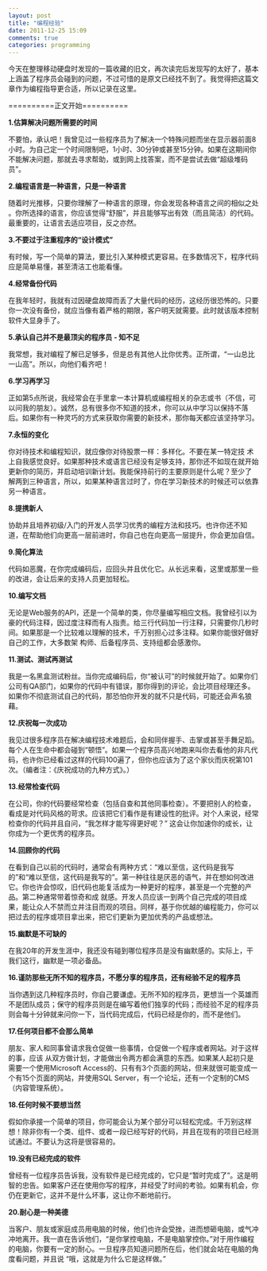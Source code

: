 ```yaml
---
layout: post
title: "编程经验"
date: 2011-12-25 15:09
comments: true
categories: programming
---
```

今天在整理移动硬盘时发现的一篇收藏的旧文，再次读完后发现写的太好了，基本上涵盖了程序员会碰到的问题，不过可惜的是原文已经找不到了。我觉得把这篇文章作为编程指导更合适，所以记录在这里。

<!-- more -->

==========正文开始==========

**1.估算解决问题所需要的时间**

不要怕，承认吧！我曾见过一些程序员为了解决一个特殊问题而坐在显示器前面8小时。为自己定一个时间限制吧，1小时、30分钟或甚至15分钟。如果在这期间你不能解决问题，那就去寻求帮助，或到网上找答案，而不是尝试去做“超级堆码员”。

**2.编程语言是一种语言，只是一种语言**

随着时光推移，只要你理解了一种语言的原理，你会发现各种语言之间的相似之处 。你所选择的语言，你应该觉得“舒服”，并且能够写出有效（而且简洁）的代码。最重要的，让语言去适应项目，反之亦然。

**3.不要过于注重程序的“设计模式”**

有时候，写一个简单的算法，要比引入某种模式更容易。在多数情况下，程序代码应是简单易懂，甚至清洁工也能看懂。 

**4.经常备份代码**

在我年轻时，我就有过因硬盘故障而丢了大量代码的经历，这经历很恐怖的。只要你一次没有备份，就应当像有着严格的期限，客户明天就需要。此时就该版本控制软件大显身手了。

**5.承认自己并不是最顶尖的程序员 - 知不足**

我常想，我对编程了解已足够多，但是总有其他人比你优秀。正所谓，“一山总比一山高”。所以，向他们看齐吧！

**6.学习再学习**

正如第5点所说，我经常会在手里拿一本计算机或编程相关的杂志或书（不信，可以问我的朋友）。诚然，总有很多你不知道的技术，你可以从中学习以保持不落后。如果你有一种灵巧的方式来获取你需要的新技术，那你每天都应该坚持学习。

**7.永恒的变化**

你对待技术和编程知识，就应像你对待股票一样：多样化。不要在某一特定技 术上自我感觉良好。如果那种技术或语言已经没有足够支持，那你还不如现在就开始更新你的简历，并启动培训新计划。我能保持前行的主要原则是什么呢？至少了 解两到三种语言，所以，如果某种语言过时了，你在学习新技术的时候还可以依靠另一种语言。

**8.提携新人**

协助并且培养初级/入门的开发人员学习优秀的编程方法和技巧。也许你还不知道，在帮助他们向更高一层前进时，你自己也在向更高一层提升，你会更加自信。

**9.简化算法**

代码如恶魔，在你完成编码后，应回头并且优化它。从长远来看，这里或那里一些的改进，会让后来的支持人员更加轻松。

**10.编写文档**

无论是Web服务的API，还是一个简单的类，你尽量编写相应文档。我曾经引以为豪的代码注释，因过度注释而有人指责。给三行代码加一行注释，只需要你几秒时间。如果那是一个比较难以理解的技术，千万别担心过多注释。如果你能很好做好自己的工作，大多数架 构师、后备程序员、支持组都会感激你。

**11.测试、测试再测试**

我是一名黑盒测试粉丝。当你完成编码后，你“被认可”的时候就开始了。如果你们公司有QA部门，如果你的代码中有错误，那你得到的评论，会比项目经理还多。如果你不彻底测试自己的代码，那恐怕你开发的就不只是代码，可能还会声名狼藉。

**12.庆祝每一次成功**

我见过很多程序员在解决编程技术难题后，会和同伴握手、击掌或甚至手舞足蹈。每个人在生命中都会碰到“顿悟”。如果一个程序员高兴地跑来叫你去看他的非凡代码，也许你已经看过这样的代码100遍了，但你也应该为了这个家伙而庆祝第101次。（编者注：《庆祝成功的九种方式》。）

**13.经常检查代码**

在公司，你的代码要经常检查（包括自查和其他同事检查）。不要把别人的检查，看成是对代码风格的苛求。应该把它们看作是有建设性的批评。对个人来说，经常检查你的代码并且自问，“我怎样才能写得更好呢？” 这会让你加速你的成长，让你成为一个更优秀的程序员。

**14.回顾你的代码**

在看到自己以前的代码时，通常会有两种方式：“难以至信，这代码是我写的”和“难以至信，这代码是我写的”。第一种往往是厌恶的语气，并在想如何改进它。你也许会惊叹，旧代码也能复活成为一种更好的程序，甚至是一个完整的产品。第二种通常带着惊奇和成 就感。开发人员应该一到两个自己完成的项目成果，能让众人不禁而立并注目而观的项目。同样，基于你优越的编程能力，你可以把过去的程序或项目拿出来，把它们更新为更加优秀的产品或想法。

**15.幽默是不可缺的**

在我20年的开发生涯中，我还没有碰到哪位程序员是没有幽默感的。实际上，干我们这行，幽默是一项必备品。

**16.谨防那些无所不知的程序员，不愿分享的程序员，还有经验不足的程序员**

当你遇到这几种程序员时，你自己要谦虚。无所不知的程序员，更想当一个英雄而不是团队成员；保守的程序员则是在编写着他们独享的代码；而经验不足的程序员则会每十分钟就来问你一下，当代码完成后，代码已经是你的，而不是他们。

**17.任何项目都不会那么简单**

朋友、家人和同事曾请求我仓促做一些事情，仓促做一个程序或者网站。对于这样的事，应该 从双方做计划，才能做出令两方都会满意的东西。如果某人起初只是需要一个使用Microsoft Access的、只有有3个页面的网站，但来就很可能变成一个有15个页面的网站，并使用SQL Server，有一个论坛，还有一个定制的CMS（内容管理系统）。

**18.任何时候不要想当然**

假如你承接一个简单的项目，你可能会认为某个部分可以轻松完成。千万别这样想！除非你有一个类、组件、或者一段已经写好的代码，并且在现有的项目已经测试通过。不要认为这将是很容易的。

**19.没有已经完成的软件**

曾经有一位程序员告诉我，没有软件是已经完成的，它只是“暂时完成了”。这是明智的忠告。如果客户还在使用你写的程序，并经受了时间的考验。如果有机会，你仍在更新它，这并不是什么坏事，这让你不断地前行。

**20.耐心是一种美德**

当客户、朋友或家庭成员用电脑的时候，他们也许会受挫，进而想砸电脑，或气冲冲地离开。我一直在告诉他们，“是你掌控电脑，不是电脑掌控你。”对于用作编程的电脑，你要有一定的耐心。一旦程序员知道问题所在后，他们就会站在电脑的角度看问题，并且说 “哦，这就是为什么它是这样做。”

